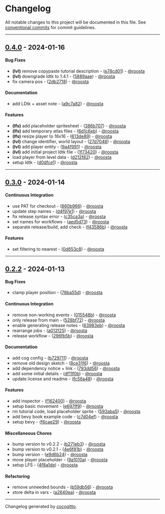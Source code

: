 # Changelog
All notable changes to this project will be documented in this file. See [conventional commits](https://www.conventionalcommits.org/) for commit guidelines.

- - -
## [0.4.0](https://github.com/roosta/deep_abyss/compare/0.3.0..0.4.0) - 2024-01-16
#### Bug Fixes
- **(lvl)** remove copypaste tutorial description - ([e78cd01](https://github.com/roosta/deep_abyss/commit/e78cd010a24ff335c049b3cb8e8a1236b3db8c59)) - [@roosta](https://github.com/roosta)
- **(lvl)** downgrade ldtk to 1.4.1 - ([5889aae](https://github.com/roosta/deep_abyss/commit/5889aaedaab5a2ee23626b8259690f03b46b3df8)) - [@roosta](https://github.com/roosta)
- fix camera pos - ([2db2718](https://github.com/roosta/deep_abyss/commit/2db271868d21e2ee3b80e4e7e1a8577a02fe8961)) - [@roosta](https://github.com/roosta)
#### Documentation
- add LDtk + asset note - ([a9c7a82](https://github.com/roosta/deep_abyss/commit/a9c7a82c547ddf16333411022648608e0f914c54)) - [@roosta](https://github.com/roosta)
#### Features
- **(lfs)** add placeholder spritesheet - ([386b707](https://github.com/roosta/deep_abyss/commit/386b707a43190435789faa70e8fa75621cb959a6)) - [@roosta](https://github.com/roosta)
- **(lfs)** add temporary atlas files - ([6d1c6eb](https://github.com/roosta/deep_abyss/commit/6d1c6eb7b4af585a2ec10cdd89e2d5b929690e45)) - [@roosta](https://github.com/roosta)
- **(lfs)** resize player to 16x16 - ([613de89](https://github.com/roosta/deep_abyss/commit/613de894dd9c5e4cc5683039c00bb89ce8049b41)) - [@roosta](https://github.com/roosta)
- **(lvl)** change identifier, world layout - ([27d7048](https://github.com/roosta/deep_abyss/commit/27d7048a5d87c0841bbc2e99474de56effd03e55)) - [@roosta](https://github.com/roosta)
- **(lvl)** add player entity - ([9a4f991](https://github.com/roosta/deep_abyss/commit/9a4f991e45dada35995894b40a76ac5c3ea5fd39)) - [@roosta](https://github.com/roosta)
- **(lvl)** add initial project ldtk file - ([1f73420](https://github.com/roosta/deep_abyss/commit/1f734209e4e13718143756616c43ac040b50f460)) - [@roosta](https://github.com/roosta)
- load player from level data - ([d212f82](https://github.com/roosta/deep_abyss/commit/d212f82919845c4b4fd4a579697b8ffb2e169a2b)) - [@roosta](https://github.com/roosta)
- setup ldtk - ([d0dfce1](https://github.com/roosta/deep_abyss/commit/d0dfce138a3fd76069f7b4ca3f2cffd8727afb10)) - [@roosta](https://github.com/roosta)

- - -

## [0.3.0](https://github.com/roosta/deep_abyss/compare/0.2.2..0.3.0) - 2024-01-14
#### Continuous Integration
- use PAT for checkout - ([860b966](https://github.com/roosta/deep_abyss/commit/860b9668b2963e29d1d495e2cf80a372de71cef8)) - [@roosta](https://github.com/roosta)
- update step names - ([d4f97e1](https://github.com/roosta/deep_abyss/commit/d4f97e116b0c65c79c709d083d3673e933a1575d)) - [@roosta](https://github.com/roosta)
- fix release syntax error - ([c35ca3a](https://github.com/roosta/deep_abyss/commit/c35ca3ad2b79937eb2e5e9197e7726298832dfb5)) - [@roosta](https://github.com/roosta)
- set names for workflows - ([aed5d73](https://github.com/roosta/deep_abyss/commit/aed5d73e70e3e4cd53c74990fd68cdb66566879a)) - [@roosta](https://github.com/roosta)
- separate release/build, add check - ([f43586b](https://github.com/roosta/deep_abyss/commit/f43586b706a5ddc568f249e2de84d3f0af17b3f2)) - [@roosta](https://github.com/roosta)
#### Features
- set filtering to nearest - ([0d653c8](https://github.com/roosta/deep_abyss/commit/0d653c8c35696a831c38df93812d32b70ffa91dc)) - [@roosta](https://github.com/roosta)
- - -

## [0.2.2](https://github.com/roosta/deep_abyss/compare/1a6719c1d75238091ab0c80c58d67d4bcc20e520..0.2.2) - 2024-01-13
#### Bug Fixes
- clamp player position - ([76ba55d](https://github.com/roosta/deep_abyss/commit/76ba55d8c137f2a9cea817720897d10c6838c2b6)) - [@roosta](https://github.com/roosta)
#### Continuous Integration
- remove non-working events - ([015548b](https://github.com/roosta/deep_abyss/commit/015548ba6430fc59f3474cefc16ec0e71ae1cbc0)) - [@roosta](https://github.com/roosta)
- only release from main - ([528bf72](https://github.com/roosta/deep_abyss/commit/528bf72b76416b5f1bb00bfef864ce899860788e)) - [@roosta](https://github.com/roosta)
- enable generating release notes - ([63983eb](https://github.com/roosta/deep_abyss/commit/63983eb8c4b16a48cf46df4dd84814847bd6e3bb)) - [@roosta](https://github.com/roosta)
- rearrange jobs - ([a012f25](https://github.com/roosta/deep_abyss/commit/a012f2582623bbce666bc0700d49739c1f2cfb8d)) - [@roosta](https://github.com/roosta)
- release workflow - ([296fb5b](https://github.com/roosta/deep_abyss/commit/296fb5bbbee7d4ab7e93963b1dbcb24aabc8ec2e)) - [@roosta](https://github.com/roosta)
#### Documentation
- add cog config - ([b729711](https://github.com/roosta/deep_abyss/commit/b72971172ac95c0601f682f3e50fdfe47a860716)) - [@roosta](https://github.com/roosta)
- remove old design sketch - ([8ce31f6](https://github.com/roosta/deep_abyss/commit/8ce31f640c903b8b10c74092eaf8c4eec3f27817)) - [@roosta](https://github.com/roosta)
- add dependency notice + link - ([793dd56](https://github.com/roosta/deep_abyss/commit/793dd5622d7d4e2eda2c925193ffef18dfa12c4c)) - [@roosta](https://github.com/roosta)
- add some initial details - ([df11f0b](https://github.com/roosta/deep_abyss/commit/df11f0b318db9aa3c25a5fe074d738b58d96ba84)) - [@roosta](https://github.com/roosta)
- update license and readme - ([fc56a48](https://github.com/roosta/deep_abyss/commit/fc56a48948bd0aaa3efb8ca1fc8d1705e81970e4)) - [@roosta](https://github.com/roosta)
#### Features
- add inspector - ([f162400](https://github.com/roosta/deep_abyss/commit/f16240016d0acd592e4b235b89f349423da9bd52)) - [@roosta](https://github.com/roosta)
- setup basic movement - ([e697ff9](https://github.com/roosta/deep_abyss/commit/e697ff9c6596c7d8dddd04c3c2877ef5b299d2f8)) - [@roosta](https://github.com/roosta)
- rm tutorial code, load placeholder sprite - ([593aba5](https://github.com/roosta/deep_abyss/commit/593aba59499a57fd85dd687c08cf6e9ce220ea4e)) - [@roosta](https://github.com/roosta)
- add bevy book example code - ([c7d04ef](https://github.com/roosta/deep_abyss/commit/c7d04efc4a6426012f74ad4e595c18f79660e4b2)) - [@roosta](https://github.com/roosta)
- setup bevy - ([f6cae29](https://github.com/roosta/deep_abyss/commit/f6cae293750498bd9bf341dfdc5ff22c8af0d732)) - [@roosta](https://github.com/roosta)
#### Miscellaneous Chores
- bump version to v0.2.2 - ([b271eb3](https://github.com/roosta/deep_abyss/commit/b271eb3fb1bcaf868e6ac991d23d901cb3fab708)) - [@roosta](https://github.com/roosta)
- bump version to v0.2.1 - ([4e6f81b](https://github.com/roosta/deep_abyss/commit/4e6f81b299403373d103bb045c28637240068da2)) - [@roosta](https://github.com/roosta)
- bump version - ([e9d6b24](https://github.com/roosta/deep_abyss/commit/e9d6b24047bfb929238f09f0feddc6f6ebd2a663)) - [@roosta](https://github.com/roosta)
- move player placeholder - ([9a1010a](https://github.com/roosta/deep_abyss/commit/9a1010a1615dd7612d59502e476345f4a123ea16)) - [@roosta](https://github.com/roosta)
- setup LFS - ([4f8a1de](https://github.com/roosta/deep_abyss/commit/4f8a1de387261e9b192d2b9ed2a6a0cb1e7e4a72)) - [@roosta](https://github.com/roosta)
#### Refactoring
- remove unneeded bounds - ([b59db56](https://github.com/roosta/deep_abyss/commit/b59db56d8c10b7b04fa312ec760992dfaa8db809)) - [@roosta](https://github.com/roosta)
- store delta in vars - ([a2640ea](https://github.com/roosta/deep_abyss/commit/a2640ea1316980a8f9c2bc06b6a56f9b51381c07)) - [@roosta](https://github.com/roosta)

- - -

Changelog generated by [cocogitto](https://github.com/cocogitto/cocogitto).